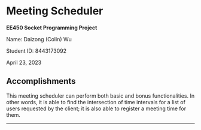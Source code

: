 # Meeting Scheduler

**EE450 Socket Programming Project**

Name: Daizong (Colin) Wu

Student ID: 8443173092

April 23, 2023


## Accomplishments

This meeting scheduler can perform both basic and bonus functionalities.
In other words, it is able to find the intersection of time intervals for a list of users requested by
the client; it is also able to register a meeting time for them.

---


